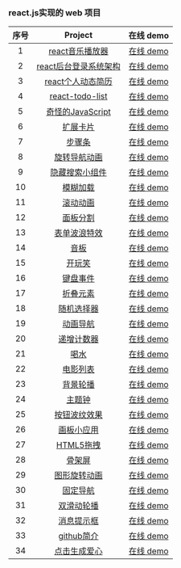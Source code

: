 
### react.js实现的 web 项目

| 序号 |                                            Project                                            |                                在线 demo                                 |
| :--: | :-------------------------------------------------------------------------------------------: | :----------------------------------------------------------------------: |
|  1   | [react音乐播放器](https://github.com/eveningwater/my-web-projects/tree/master/react/1/) | [在线 demo](https://www.eveningwater.com/my-web-projects/react/1/) |
|  2   | [react后台登录系统架构](https://github.com/eveningwater/my-web-projects/tree/master/react/2/) | [在线 demo](https://www.eveningwater.com/my-web-projects/react/2/) |
|  3   | [react个人动态简历](https://github.com/eveningwater/my-web-projects/tree/master/react/3/) | [在线 demo](https://www.eveningwater.com/my-web-projects/react/3/) |
|  4   | [react-todo-list](https://github.com/eveningwater/my-web-projects/tree/master/react/4/) | [在线 demo](https://www.eveningwater.com/my-web-projects/react/4/) |
|  5   | [奇怪的JavaScript](https://github.com/eveningwater/my-web-projects/tree/master/react/5/) | [在线 demo](https://www.eveningwater.com/my-web-projects/react/5/) |
|  6   | [扩展卡片](https://github.com/eveningwater/my-web-projects/tree/master/react/6/) | [在线 demo](https://www.eveningwater.com/my-web-projects/react/6/) |
|  7   | [步骤条](https://github.com/eveningwater/my-web-projects/tree/master/react/7/) | [在线 demo](https://www.eveningwater.com/my-web-projects/react/7/) |
|  8   | [旋转导航动画](https://github.com/eveningwater/my-web-projects/tree/master/react/8/) | [在线 demo](https://www.eveningwater.com/my-web-projects/react/8/) |
|  9   | [隐藏搜索小组件](https://github.com/eveningwater/my-web-projects/tree/master/react/9/) | [在线 demo](https://www.eveningwater.com/my-web-projects/react/9/) |
|  10   | [模糊加载](https://github.com/eveningwater/my-web-projects/tree/master/react/10/) | [在线 demo](https://www.eveningwater.com/my-web-projects/react/10/) |
|  11   | [滚动动画](https://github.com/eveningwater/my-web-projects/tree/master/react/11/) | [在线 demo](https://www.eveningwater.com/my-web-projects/react/11/) |
|  12   | [面板分割](https://github.com/eveningwater/my-web-projects/tree/master/react/12/) | [在线 demo](https://www.eveningwater.com/my-web-projects/react/12/) |
|  13   | [表单波浪特效](https://github.com/eveningwater/my-web-projects/tree/master/react/13/) | [在线 demo](https://www.eveningwater.com/my-web-projects/react/13/) |
|  14   | [音板](https://github.com/eveningwater/my-web-projects/tree/master/react/14/) | [在线 demo](https://www.eveningwater.com/my-web-projects/react/14/) |
|  15   | [开玩笑](https://github.com/eveningwater/my-web-projects/tree/master/react/15/) | [在线 demo](https://www.eveningwater.com/my-web-projects/react/15/) |
|  16   | [键盘事件](https://github.com/eveningwater/my-web-projects/tree/master/react/16/) | [在线 demo](https://www.eveningwater.com/my-web-projects/react/16/) |
|  17   | [折叠元素](https://github.com/eveningwater/my-web-projects/tree/master/react/17/) | [在线 demo](https://www.eveningwater.com/my-web-projects/react/17/) |
|  18   | [随机选择器](https://github.com/eveningwater/my-web-projects/tree/master/react/18/) | [在线 demo](https://www.eveningwater.com/my-web-projects/react/18/) |
|  19   | [动画导航](https://github.com/eveningwater/my-web-projects/tree/master/react/19/) | [在线 demo](https://www.eveningwater.com/my-web-projects/react/19/) |
|  20   | [递增计数器](https://github.com/eveningwater/my-web-projects/tree/master/react/20/) | [在线 demo](https://www.eveningwater.com/my-web-projects/react/20/) |
|  21   | [喝水](https://github.com/eveningwater/my-web-projects/tree/master/react/21/) | [在线 demo](https://www.eveningwater.com/my-web-projects/react/21/) |
|  22   | [电影列表](https://github.com/eveningwater/my-web-projects/tree/master/react/22/) | [在线 demo](https://www.eveningwater.com/my-web-projects/react/22/) |
|  23   | [背景轮播](https://github.com/eveningwater/my-web-projects/tree/master/react/23/) | [在线 demo](https://www.eveningwater.com/my-web-projects/react/23/) |
|  24   | [主题钟](https://github.com/eveningwater/my-web-projects/tree/master/react/24/) | [在线 demo](https://www.eveningwater.com/my-web-projects/react/24/) |
|  25   | [按钮波纹效果](https://github.com/eveningwater/my-web-projects/tree/master/react/25/) | [在线 demo](https://www.eveningwater.com/my-web-projects/react/25/) |
|  26   | [画板小应用](https://github.com/eveningwater/my-web-projects/tree/master/react/26/) | [在线 demo](https://www.eveningwater.com/my-web-projects/react/26/) |
|  27   | [HTML5拖拽](https://github.com/eveningwater/my-web-projects/tree/master/react/27/) | [在线 demo](https://www.eveningwater.com/my-web-projects/react/27/) |
|  28   | [骨架屏](https://github.com/eveningwater/my-web-projects/tree/master/react/28/) | [在线 demo](https://www.eveningwater.com/my-web-projects/react/28/) |
|  29   | [图形旋转动画](https://github.com/eveningwater/my-web-projects/tree/master/react/29/) | [在线 demo](https://www.eveningwater.com/my-web-projects/react/29/) |
|  30   | [固定导航](https://github.com/eveningwater/my-web-projects/tree/master/react/30/) | [在线 demo](https://www.eveningwater.com/my-web-projects/react/30/) |
|  31   | [双滑动轮播](https://github.com/eveningwater/my-web-projects/tree/master/react/31/) | [在线 demo](https://www.eveningwater.com/my-web-projects/react/31/) |
|  32   | [消息提示框](https://github.com/eveningwater/my-web-projects/tree/master/react/32/) | [在线 demo](https://www.eveningwater.com/my-web-projects/react/32/) |
|  33   | [github简介](https://github.com/eveningwater/my-web-projects/tree/master/react/33/) | [在线 demo](https://www.eveningwater.com/my-web-projects/react/33/) |
|  34   | [点击生成爱心](https://github.com/eveningwater/my-web-projects/tree/master/react/34/) | [在线 demo](https://www.eveningwater.com/my-web-projects/react/34/) |